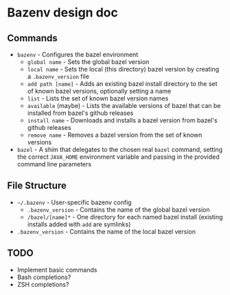 # Bazenv design doc

## Commands

* `bazenv` - Configures the bazel environment
  * `global name` - Sets the global bazel version
  * `local name` - Sets the local (this directory) bazel version by creating a `.bazenv_version` file
  * `add path [name]` - Adds an existing bazel install directory to the set of known bazel versions, optionally setting
    a name
  * `list` - Lists the set of known bazel version names
  * `available` (maybe) - Lists the available versions of bazel that can be installed from bazel's github releases
  * `install name` - Downloads and installs a bazel version from bazel's github releases
  * `remove name` - Removes a bazel version from the set of known versions
* `bazel` - A shim that delegates to the chosen real `bazel` command, setting the correct `JAVA_HOME` environment
  variable and passing in the provided command line parameters

## File Structure

* `~/.bazenv` - User-specific bazenv config
  * `.bazenv_version` - Contains the name of the global bazel version
  * `/bazel/[name]*` - One directory for each named bazel install (existing installs added with `add` are symlinks)
* `.bazenv_version` - Contains the name of the local bazel version

## TODO

* Implement basic commands
* Bash completions?
* ZSH completions?
